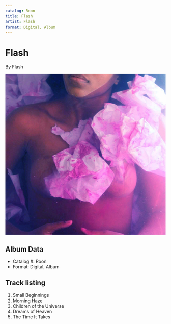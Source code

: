 ```yaml
---
catalog: Roon
title: Flash
artist: Flash
format: Digital, Album
---
```


# Flash

By Flash

![](../../assets/albumcovers/Flash-Flash.png)

## Album Data

- Catalog #: Roon
- Format: Digital, Album


## Track listing


1. Small Beginnings
2. Morning Haze
3. Children of the Universe
4. Dreams of Heaven
5. The Time It Takes

